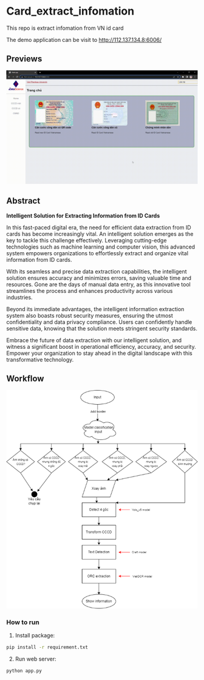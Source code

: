 # Card_extract_infomation
This repo is extract infomation from VN id card

The demo application can be visit to http://112.137.134.8:6006/
## Previews
![](https://github.com/BauPi9299/Card_extract_infomation/blob/main/source_image_readme/Flask%20app%20gif.gif)

## Abstract
<b> Intelligent Solution for Extracting Information from ID Cards</b>

In this fast-paced digital era, the need for efficient data extraction from ID cards has become increasingly vital. An intelligent solution emerges as the key to tackle this challenge effectively. Leveraging cutting-edge technologies such as machine learning and computer vision, this advanced system empowers organizations to effortlessly extract and organize vital information from ID cards.

With its seamless and precise data extraction capabilities, the intelligent solution ensures accuracy and minimizes errors, saving valuable time and resources. Gone are the days of manual data entry, as this innovative tool streamlines the process and enhances productivity across various industries.

Beyond its immediate advantages, the intelligent information extraction system also boasts robust security measures, ensuring the utmost confidentiality and data privacy compliance. Users can confidently handle sensitive data, knowing that the solution meets stringent security standards.

Embrace the future of data extraction with our intelligent solution, and witness a significant boost in operational efficiency, accuracy, and security. Empower your organization to stay ahead in the digital landscape with this transformative technology.

## Workflow
![](https://github.com/BauPi9299/Card_extract_infomation/blob/main/source_image_readme/work_flow.png)

### How to run
1. Install package:
```bash
pip install -r requirement.txt
```

2. Run web server:
```bash
python app.py
```
